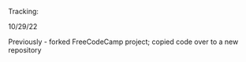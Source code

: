 Tracking:

10/29/22

Previously - forked FreeCodeCamp project; copied code over to a new repository
